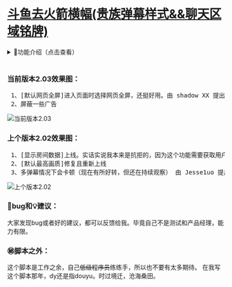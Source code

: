 # [斗鱼去火箭横幅(贵族弹幕样式&&聊天区域铭牌)](https://greasyfork.org/zh-CN/scripts/381934)

<details>
<summary>📔功能介绍（点击查看）</summary>
<pre>
1、【✅功能按钮】 默认最高画质、弹幕悬停、竞猜显示、抽奖显示、背景显示、礼物栏简化、聊天框简化、禁言消息显示、聊天框用户铭牌显示、显示房间数据（人数、消费、时常）、默认网页全屏。
2、【✅默认设置】左侧展开默认收起、弹幕简化（贵族弹幕）、聊天框消息简化（大部分系统消息）
3、【✅屏蔽】屏蔽内容过多，这里就不展开了....
</pre>
</details>
<br>

### 当前版本2.03效果图：

<pre>
 1、[默认网页全屏]进入页面时选择网页全屏，还挺好用。由 shadow XX 提出
 2、屏蔽一些广告
</pre>

![当前版本2.03][2.03]

### 上个版本2.02效果图：

<pre>
 1、[显示房间数据]上线。实话实说我本来是抗拒的，因为这个功能需要获取用户更多权限。数据来源 doseeing.com(感谢) 由 BerryBarry11 提出
 2、[默认最高画质]修复且重新上线
 3、多弹幕情况下会卡顿（现在有所好转，但还在持续观察） 由 Jesse1uo 提出
</pre>

![上个版本2.02][2.02]

### 🐞bug和💡建议：

大家发现bug或者好的建议，都可以反馈给我。毕竟自己不是测试和产品经理，能力有限。

### ㊙️脚本之外：

这个脚本是工作之余，自己<del>低级程序员</del>练练手，所以也不要有太多期待。
在我写这个脚本那年，dy还是指douyu。时过境迁，沧海桑田。
<!-- dy/douyu -->
[2.03]:https://wah0713.github.io/douyuRemoveAds/image/douyu2.03.png
[2.02]:https://wah0713.github.io/douyuRemoveAds/image/douyu2.02.png
